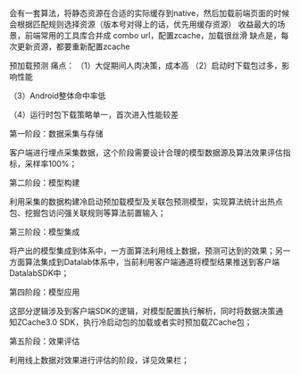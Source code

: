 会有一套算法，将静态资源在合适的实际缓存到native，然后加载前端页面的时候会根据匹配规则选择资源（版本号对得上的话，优先用缓存资源）
收益最大的场景，前端常用的工具库合并成 combo url，配置zcache，加载很丝滑
缺点是，每次更新资源，都要重新配置zcache


预加载预测
痛点：
（1）大促期间人肉决策，成本高
（2）启动时下载包过多，影响性能

（3）Android整体命中率低

（4）运行时包下载策略单一，首次进入性能较差


第一阶段：数据采集与存储

客户端进行埋点采集数据，这个阶段需要设计合理的模型数据源及算法效果评估指标，采样率100%；

第二阶段：模型构建

利用采集的数据构建冷启动预加载模型及关联包预测模型，实现算法统计出热点包、挖掘包访问强关联规则等算法前置输入；

第三阶段：模型集成

将产出的模型集成到体系中，一方面算法利用线上数据，预测可达到的效果；另一方面算法集成到Datalab体系中，当前利用客户端通道将模型结果推送到客户端DatalabSDK中；

第四阶段：模型应用

这部分逻辑涉及到客户端SDK的逻辑，对模型配置执行解析，同时将数据决策通知ZCache3.0 SDK，执行冷启动包的加载或者实时预加载ZCache包；

第五阶段：效果评估

利用线上数据对效果进行评估的阶段，详见效果栏；
